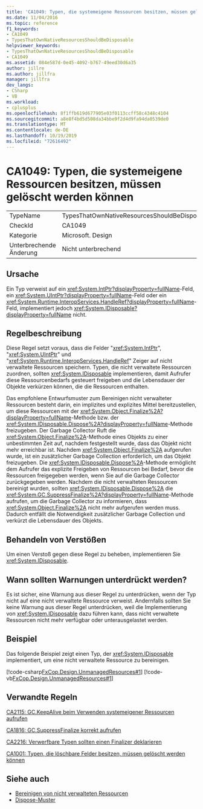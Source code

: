 ```yaml
---
title: 'CA1049: Typen, die systemeigene Ressourcen besitzen, müssen gelöscht werden können'
ms.date: 11/04/2016
ms.topic: reference
f1_keywords:
- CA1049
- TypesThatOwnNativeResourcesShouldBeDisposable
helpviewer_keywords:
- TypesThatOwnNativeResourcesShouldBeDisposable
- CA1049
ms.assetid: 084e587d-0e45-4092-b767-49eed30d6a35
author: jillre
ms.author: jillfra
manager: jillfra
dev_langs:
- CSharp
- VB
ms.workload:
- cplusplus
ms.openlocfilehash: 8f1ffb619d677905e03f0113ccff58c4348c4104
ms.sourcegitcommit: a8e8f4bd5d508da34bbe9f2d4d9fa94da0539de0
ms.translationtype: MT
ms.contentlocale: de-DE
ms.lasthandoff: 10/19/2019
ms.locfileid: "72616492"
---
```

# <a name="ca1049-types-that-own-native-resources-should-be-disposable"></a>CA1049: Typen, die systemeigene Ressourcen besitzen, müssen gelöscht werden können

|||
|-|-|
|TypeName|TypesThatOwnNativeResourcesShouldBeDisposable|
|CheckId|CA1049|
|Kategorie|Microsoft. Design|
|Unterbrechende Änderung|Nicht unterbrechend|

## <a name="cause"></a>Ursache

Ein Typ verweist auf ein <xref:System.IntPtr?displayProperty=fullName>-Feld, ein <xref:System.UIntPtr?displayProperty=fullName>-Feld oder ein <xref:System.Runtime.InteropServices.HandleRef?displayProperty=fullName>-Feld, implementiert jedoch <xref:System.IDisposable?displayProperty=fullName> nicht.

## <a name="rule-description"></a>Regelbeschreibung

Diese Regel setzt voraus, dass die Felder "<xref:System.IntPtr>", "<xref:System.UIntPtr>" und "<xref:System.Runtime.InteropServices.HandleRef>" Zeiger auf nicht verwaltete Ressourcen speichern. Typen, die nicht verwaltete Ressourcen zuordnen, sollten <xref:System.IDisposable> implementieren, damit Aufrufer diese Ressourcenbedarfs gesteuert freigeben und die Lebensdauer der Objekte verkürzen können, die die Ressourcen enthalten.

Das empfohlene Entwurfsmuster zum Bereinigen nicht verwalteter Ressourcen besteht darin, ein implizites und explizites Mittel bereitzustellen, um diese Ressourcen mit der <xref:System.Object.Finalize%2A?displayProperty=fullName>-Methode bzw. der <xref:System.IDisposable.Dispose%2A?displayProperty=fullName>-Methode freizugeben. Der Garbage Collector Ruft die <xref:System.Object.Finalize%2A>-Methode eines Objekts zu einer unbestimmten Zeit auf, nachdem festgestellt wurde, dass das Objekt nicht mehr erreichbar ist. Nachdem <xref:System.Object.Finalize%2A> aufgerufen wurde, ist ein zusätzlicher Garbage Collection erforderlich, um das Objekt freizugeben. Die <xref:System.IDisposable.Dispose%2A>-Methode ermöglicht dem Aufrufer das explizite Freigeben von Ressourcen bei Bedarf, bevor die Ressourcen freigegeben werden, wenn Sie auf die Garbage Collector zurückgegeben werden. Nachdem die nicht verwalteten Ressourcen bereinigt wurden, sollten <xref:System.IDisposable.Dispose%2A> die <xref:System.GC.SuppressFinalize%2A?displayProperty=fullName>-Methode aufrufen, um die Garbage Collector zu informieren, dass <xref:System.Object.Finalize%2A> nicht mehr aufgerufen werden muss. Dadurch entfällt die Notwendigkeit zusätzlicher Garbage Collection und verkürzt die Lebensdauer des Objekts.

## <a name="how-to-fix-violations"></a>Behandeln von Verstößen
Um einen Verstoß gegen diese Regel zu beheben, implementieren Sie <xref:System.IDisposable>.

## <a name="when-to-suppress-warnings"></a>Wann sollten Warnungen unterdrückt werden?
Es ist sicher, eine Warnung aus dieser Regel zu unterdrücken, wenn der Typ nicht auf eine nicht verwaltete Ressource verweist. Andernfalls sollten Sie keine Warnung aus dieser Regel unterdrücken, weil die Implementierung von <xref:System.IDisposable> dazu führen kann, dass nicht verwaltete Ressourcen nicht mehr verfügbar oder unterausgelastet werden.

## <a name="example"></a>Beispiel
Das folgende Beispiel zeigt einen Typ, der <xref:System.IDisposable> implementiert, um eine nicht verwaltete Ressource zu bereinigen.

[!code-csharp[FxCop.Design.UnmanagedResources#1](../code-quality/codesnippet/CSharp/ca1049-types-that-own-native-resources-should-be-disposable_1.cs)]
[!code-vb[FxCop.Design.UnmanagedResources#1](../code-quality/codesnippet/VisualBasic/ca1049-types-that-own-native-resources-should-be-disposable_1.vb)]

## <a name="related-rules"></a>Verwandte Regeln
[CA2115: GC.KeepAlive beim Verwenden systemeigener Ressourcen aufrufen](../code-quality/ca2115.md)

[CA1816: GC.SuppressFinalize korrekt aufrufen](../code-quality/ca1816.md)

[CA2216: Verwerfbare Typen sollten einen Finalizer deklarieren](../code-quality/ca2216.md)

[CA1001: Typen, die löschbare Felder besitzen, müssen gelöscht werden können](../code-quality/ca1001.md)

## <a name="see-also"></a>Siehe auch

- [Bereinigen von nicht verwalteten Ressourcen](/dotnet/standard/garbage-collection/unmanaged)
- [Dispose-Muster](/dotnet/standard/design-guidelines/dispose-pattern)
